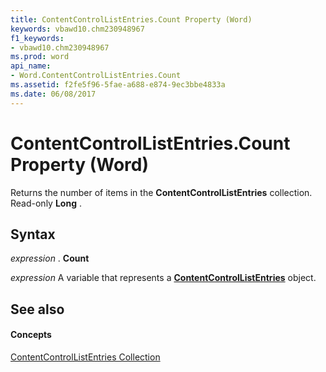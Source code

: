 ```yaml
---
title: ContentControlListEntries.Count Property (Word)
keywords: vbawd10.chm230948967
f1_keywords:
- vbawd10.chm230948967
ms.prod: word
api_name:
- Word.ContentControlListEntries.Count
ms.assetid: f2fe5f96-5fae-a688-e874-9ec3bbe4833a
ms.date: 06/08/2017
---
```



# ContentControlListEntries.Count Property (Word)

Returns the number of items in the  **ContentControlListEntries** collection. Read-only **Long** .


## Syntax

 _expression_ . **Count**

 _expression_ A variable that represents a **[ContentControlListEntries](Word.ContentControlListEntries.md)** object.


## See also


#### Concepts


[ContentControlListEntries Collection](Word.ContentControlListEntries.md)

